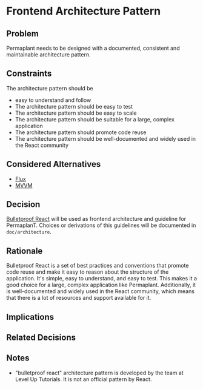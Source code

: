 # Frontend Architecture Pattern

## Problem

Permaplant needs to be designed with a documented, consistent and maintainable architecture pattern.

## Constraints

The architecture pattern should be

- easy to understand and follow
- The architecture pattern should be easy to test
- The architecture pattern should be easy to scale
- The architecture pattern should be suitable for a large, complex application
- The architecture pattern should promote code reuse
- The architecture pattern should be well-documented and widely used in the React community

## Considered Alternatives

- [Flux](https://reactjs.org/blog/2014/05/06/flux.html)
- [MVVM](https://www.detroitlabs.com/blog/intro-to-mvvm-in-react-with-mobx/)

## Decision

[Bulletproof React](https://github.com/alan2207/bulletproof-react) will be used as frontend architecture and guideline for PermaplanT.
Choices or derivations of this guidelines will be documented in `doc/architecture`.

## Rationale

Bulletproof React is a set of best practices and conventions that promote code reuse and make it easy to reason about the structure of the application. It's simple, easy to understand, and easy to test. This makes it a good choice for a large, complex application like Permaplant. Additionally, it is well-documented and widely used in the React community, which means that there is a lot of resources and support available for it.

## Implications

## Related Decisions

## Notes

 - "bulletproof react" architecture pattern is developed by the team at Level Up Tutorials. It is not an official pattern by React.